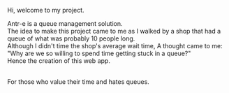 Hi, welcome to my project.

Antr-e is a queue management solution. <br/>
The idea to make this project came to me as I walked by a shop that had a queue of what was probably 10 people long. <br/>
Although I didn't time the shop's average wait time, A thought came to me: <br/>
"Why are we so willing to spend time getting stuck in a queue?" <br/>
Hence the creation of this web app. <br/>
<br/>

For those who value their time and hates queues.
